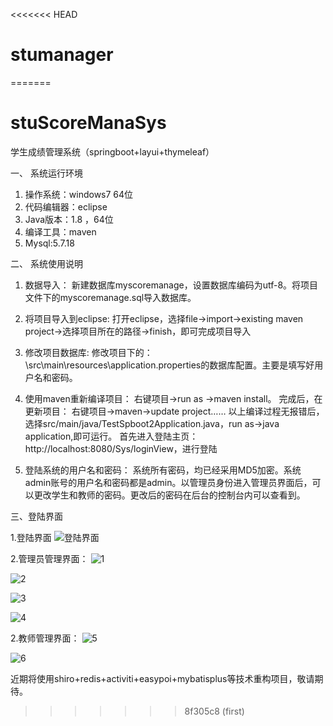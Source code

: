 <<<<<<< HEAD
# stumanager
=======
# stuScoreManaSys
学生成绩管理系统（springboot+layui+thymeleaf）


一、	系统运行环境
1.	操作系统：windows7 64位
2.	代码编辑器：eclipse 
3.	Java版本：1.8 ，64位
4.	编译工具：maven
5.	Mysql:5.7.18

二、	系统使用说明
1.	数据导入：
新建数据库myscoremanage，设置数据库编码为utf-8。将项目文件下的myscoremanage.sql导入数据库。

2.	将项目导入到eclipse:
打开eclipse，选择file->import->existing maven project->选择项目所在的路径->finish，即可完成项目导入

3.	修改项目数据库:
修改项目下的：\src\main\resources\application.properties的数据库配置。主要是填写好用户名和密码。
 

4.	使用maven重新编译项目：
右键项目->run as ->maven install。
完成后，在更新项目：
右键项目->maven->update project……
以上编译过程无报错后，选择src/main/java/TestSpboot2Application.java，run as->java application,即可运行。
首先进入登陆主页：http://localhost:8080/Sys/loginView，进行登陆

5.	登陆系统的用户名和密码：
系统所有密码，均已经采用MD5加密。系统admin账号的用户名和密码都是admin。以管理员身份进入管理员界面后，可以更改学生和教师的密码。更改后的密码在后台的控制台内可以查看到。


三、登陆界面

1.登陆界面
![登陆界面](https://github.com/wonderfulMorty/stuScoreManaSys/blob/master/run_img/Snipaste_2019-05-27_13-50-27.png?raw=true)

2.管理员管理界面：
![1](https://github.com/wonderfulMorty/stuScoreManaSys/blob/master/run_img/Snipaste_2019-05-27_13-51-46.png?raw=true)

![2](https://github.com/wonderfulMorty/stuScoreManaSys/blob/master/run_img/Snipaste_2019-05-27_13-52-01.png?raw=true)

![3](https://github.com/wonderfulMorty/stuScoreManaSys/blob/master/run_img/Snipaste_2019-05-27_13-52-17.png?raw=true)

![4](https://github.com/wonderfulMorty/stuScoreManaSys/blob/master/run_img/Snipaste_2019-05-27_13-52-35.png?raw=true)

2.教师管理界面：
![5](https://github.com/wonderfulMorty/stuScoreManaSys/blob/master/run_img/Snipaste_2019-05-27_13-53-04.png?raw=true)

![6](https://github.com/wonderfulMorty/stuScoreManaSys/blob/master/run_img/Snipaste_2019-05-27_13-53-15.png?raw=true)


近期将使用shiro+redis+activiti+easypoi+mybatisplus等技术重构项目，敬请期待。

>>>>>>> 8f305c8 (first)

